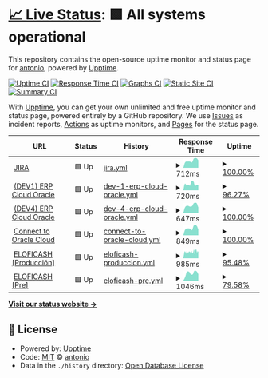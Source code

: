 # [📈 Live Status](https://4ht0h10.github.io/upptime): <!--live status--> **🟩 All systems operational**

This repository contains the open-source uptime monitor and status page for [antonio](https://4ht0h10.github.io/antonio-web/), powered by [Upptime](https://github.com/upptime/upptime).

[![Uptime CI](https://github.com/4ht0h10/upptime/workflows/Uptime%20CI/badge.svg)](https://github.com/4ht0h10/upptime/actions?query=workflow%3A%22Uptime+CI%22)
[![Response Time CI](https://github.com/4ht0h10/upptime/workflows/Response%20Time%20CI/badge.svg)](https://github.com/4ht0h10/upptime/actions?query=workflow%3A%22Response+Time+CI%22)
[![Graphs CI](https://github.com/4ht0h10/upptime/workflows/Graphs%20CI/badge.svg)](https://github.com/4ht0h10/upptime/actions?query=workflow%3A%22Graphs+CI%22)
[![Static Site CI](https://github.com/4ht0h10/upptime/workflows/Static%20Site%20CI/badge.svg)](https://github.com/4ht0h10/upptime/actions?query=workflow%3A%22Static+Site+CI%22)
[![Summary CI](https://github.com/4ht0h10/upptime/workflows/Summary%20CI/badge.svg)](https://github.com/4ht0h10/upptime/actions?query=workflow%3A%22Summary+CI%22)

With [Upptime](https://upptime.js.org), you can get your own unlimited and free uptime monitor and status page, powered entirely by a GitHub repository. We use [Issues](https://github.com/4ht0h10/upptime/issues) as incident reports, [Actions](https://github.com/4ht0h10/upptime/actions) as uptime monitors, and [Pages](https://4ht0h10.github.io/upptime) for the status page.

<!--start: status pages-->
<!-- This summary is generated by Upptime (https://github.com/upptime/upptime) -->
<!-- Do not edit this manually, your changes will be overwritten -->
<!-- prettier-ignore -->
| URL | Status | History | Response Time | Uptime |
| --- | ------ | ------- | ------------- | ------ |
| <img alt="" src="http://www.google.com/s2/favicons?domain=jira.com" height="13"> [JIRA](https://jira.prosegur.com) | 🟩 Up | [jira.yml](https://github.com/4ht0h10/upptime/commits/HEAD/history/jira.yml) | <details><summary><img alt="Response time graph" src="./graphs/jira/response-time-week.png" height="20"> 712ms</summary><br><a href="https://4ht0h10.github.io/upptime/history/jira"><img alt="Response time 771" src="https://img.shields.io/endpoint?url=https%3A%2F%2Fraw.githubusercontent.com%2F4ht0h10%2Fupptime%2FHEAD%2Fapi%2Fjira%2Fresponse-time.json"></a><br><a href="https://4ht0h10.github.io/upptime/history/jira"><img alt="24-hour response time 743" src="https://img.shields.io/endpoint?url=https%3A%2F%2Fraw.githubusercontent.com%2F4ht0h10%2Fupptime%2FHEAD%2Fapi%2Fjira%2Fresponse-time-day.json"></a><br><a href="https://4ht0h10.github.io/upptime/history/jira"><img alt="7-day response time 712" src="https://img.shields.io/endpoint?url=https%3A%2F%2Fraw.githubusercontent.com%2F4ht0h10%2Fupptime%2FHEAD%2Fapi%2Fjira%2Fresponse-time-week.json"></a><br><a href="https://4ht0h10.github.io/upptime/history/jira"><img alt="30-day response time 771" src="https://img.shields.io/endpoint?url=https%3A%2F%2Fraw.githubusercontent.com%2F4ht0h10%2Fupptime%2FHEAD%2Fapi%2Fjira%2Fresponse-time-month.json"></a><br><a href="https://4ht0h10.github.io/upptime/history/jira"><img alt="1-year response time 771" src="https://img.shields.io/endpoint?url=https%3A%2F%2Fraw.githubusercontent.com%2F4ht0h10%2Fupptime%2FHEAD%2Fapi%2Fjira%2Fresponse-time-year.json"></a></details> | <details><summary><a href="https://4ht0h10.github.io/upptime/history/jira">100.00%</a></summary><a href="https://4ht0h10.github.io/upptime/history/jira"><img alt="All-time uptime 99.96%" src="https://img.shields.io/endpoint?url=https%3A%2F%2Fraw.githubusercontent.com%2F4ht0h10%2Fupptime%2FHEAD%2Fapi%2Fjira%2Fuptime.json"></a><br><a href="https://4ht0h10.github.io/upptime/history/jira"><img alt="24-hour uptime 100.00%" src="https://img.shields.io/endpoint?url=https%3A%2F%2Fraw.githubusercontent.com%2F4ht0h10%2Fupptime%2FHEAD%2Fapi%2Fjira%2Fuptime-day.json"></a><br><a href="https://4ht0h10.github.io/upptime/history/jira"><img alt="7-day uptime 100.00%" src="https://img.shields.io/endpoint?url=https%3A%2F%2Fraw.githubusercontent.com%2F4ht0h10%2Fupptime%2FHEAD%2Fapi%2Fjira%2Fuptime-week.json"></a><br><a href="https://4ht0h10.github.io/upptime/history/jira"><img alt="30-day uptime 99.95%" src="https://img.shields.io/endpoint?url=https%3A%2F%2Fraw.githubusercontent.com%2F4ht0h10%2Fupptime%2FHEAD%2Fapi%2Fjira%2Fuptime-month.json"></a><br><a href="https://4ht0h10.github.io/upptime/history/jira"><img alt="1-year uptime 99.96%" src="https://img.shields.io/endpoint?url=https%3A%2F%2Fraw.githubusercontent.com%2F4ht0h10%2Fupptime%2FHEAD%2Fapi%2Fjira%2Fuptime-year.json"></a></details>
| <img alt="" src="http://www.google.com/s2/favicons?domain=oracle.com" height="13"> [(DEV1) ERP Cloud Oracle](https://emgy-dev1.login.em4.oraclecloud.com/oam/server/obrareq.cgi?encquery%3DhCk42oj5o6k5ME7nxG8VEjFM3uApy2uiG48m1ja%2BGkVNVzvGwzxp8sD8wQeSsTKq3RExjwQYgfUavRDv65FdVZ2NsDONcS2ZIcv%2FWQHwcSUWDKM76PmaouXJsH3HG7jlVrunAv7ot5hSBIivmUpZERQh5GnX8u3%2BvaAjsGoAdzlXZvexlL0Z%2FYb19kXngVXR72NqgAlfmI9gfAdG%2FfQfahIY3eAFHZSyeLtL7Ad8MsuBGhNs%2BYbM9Ks8eESjyx%2F0Mn4iHXdhO%2Bb%2BOGY4vxij2u7FeERZa8oVX%2BttTB6zGqb20czexwG7O28BAK99INmCAEq29o3bvy8MhCTWEJ7BviHqiE%2Fby2XlkHGh%2FxjyJH4Ob7iBDTvbNrlMqpIZTCAdeJHwJWf38HLj5PQNvCPaY1BNpQrXeTE37nsPCNCMbT%2FVhpw%2BcEdB%2BVH5fvCbhLTOmPWyLYGZFosDSPw0sAA9bA37M4%2FVT4oIaNOTNkVmGYF10djpjM9PDoJGXU1jUZPXn%2BRYgoJGv8H1MbVtxHuWuefEvTL8R52WAsLRjSD81QzzyMjJMJQgDxj6Bgwc3Wst1jJbxm81uBH%2BjjTg4pefu24Pb2X6LN1MNLQ9QS0gSI4aWyzfp2D6h%2BZ6jxl5d3HKUU0eE9UszKwhthv8oPoMmf5AXcr1i5vZWJmfTKI4UkZnQNdyvyX9V0kukVyJFF%2BZxGPq1LreU6gp8sG7lRSiUNDh%2BvErkAN%2F38gJyMZYABNenykDzG4N4yGMrKVzthXsNdACFx7WvzUdirrnVe7oCb9r3W52Vn1pnZftjrUCn5EMEnX%2F2jxSEaXCelkVQ%2Bhq0lZWHMrh274gOLKK91uZK9VD1Si9oJaIRXPjl4%2FReSrpEJzZ9WgXakL81bQYA4sQKkUq38siuvA7U9JmoplhQcOujajpLV85k%2B0lf%2FJNzfBHrG59YSclaOvBVA%2BtkD3ZGTEyEJ9bcFUi3NrCLsQuoH4yURwdKE8X5woMODq07iYrvl6t407Icdlt0IWtEig2Z8nIn3XpxjQQV%2BIuf361s%2BHMIeggYqL7BRVAkkyvs4VWy7WBKjnOC7ysyVf0rD%2Fm7C8aLdPsKMlgiefoB8wySgtr%2Fjn1DgMkiUXgwaVxqQfbM2uE0kXWte2YDcl2pyL3tq7f46g%2BeCV0bC%2F1qzIDwhIl9xsMJQlNBoLobpNNCJN%2BG4dNupTxGu9Ty8ONnVd%2F0cOdJw00qdJmfigOfOqYuEJ6z1GGpwrd6pU4HO0vlXQSKcpFrYinB07iOw%2BzZlUZyJ7PJxrBDwv%2B93gQIz2pQD0gPRolwDQsFr8u9GZylwfpE66lYsj%2Bt42SglxVoMUu5wiLVMBpRdwMz50x%2B8vDseRaWWSpEUgNJHmSx3awwqYngdMDg2iJ53UskprWyhixW5fOeC1krvXDQ5D9QY%2F6TsQr7Sjb0drquCwT3umzP041091THmB0LAAaEwyEFvLsbKtMU3D5gN6i77J7pyP%2BBgpuQrVyLfJIfC3o3pi3zjh0lyN%2FVLgwntyxm21BezPaRTVYo7lAJ18FGJCzDbrQ%2BWMf6VVaT97qupB4pqtAR223jHovWJDiRi%2FEV4jFxQIKrpjg29izhCG4TZgMOms2%2BfC%2B7%2FRtOuZLBzTvbLzRnG9ilRt%2B7wfgkuxyl26C4vm5%20agentid%3DOraFusionApp_11AG%20ver%3D1%20crmethod%3D2%26cksum%3D4db72e6c0254135a5c8b43f19ada1b05d7638d66&ECID-Context=1.005xR2MrrLzAhK7_vHh8iX0001OS0001iQ%3BkXjE) | 🟩 Up | [dev-1-erp-cloud-oracle.yml](https://github.com/4ht0h10/upptime/commits/HEAD/history/dev-1-erp-cloud-oracle.yml) | <details><summary><img alt="Response time graph" src="./graphs/dev-1-erp-cloud-oracle/response-time-week.png" height="20"> 720ms</summary><br><a href="https://4ht0h10.github.io/upptime/history/dev-1-erp-cloud-oracle"><img alt="Response time 804" src="https://img.shields.io/endpoint?url=https%3A%2F%2Fraw.githubusercontent.com%2F4ht0h10%2Fupptime%2FHEAD%2Fapi%2Fdev-1-erp-cloud-oracle%2Fresponse-time.json"></a><br><a href="https://4ht0h10.github.io/upptime/history/dev-1-erp-cloud-oracle"><img alt="24-hour response time 585" src="https://img.shields.io/endpoint?url=https%3A%2F%2Fraw.githubusercontent.com%2F4ht0h10%2Fupptime%2FHEAD%2Fapi%2Fdev-1-erp-cloud-oracle%2Fresponse-time-day.json"></a><br><a href="https://4ht0h10.github.io/upptime/history/dev-1-erp-cloud-oracle"><img alt="7-day response time 720" src="https://img.shields.io/endpoint?url=https%3A%2F%2Fraw.githubusercontent.com%2F4ht0h10%2Fupptime%2FHEAD%2Fapi%2Fdev-1-erp-cloud-oracle%2Fresponse-time-week.json"></a><br><a href="https://4ht0h10.github.io/upptime/history/dev-1-erp-cloud-oracle"><img alt="30-day response time 776" src="https://img.shields.io/endpoint?url=https%3A%2F%2Fraw.githubusercontent.com%2F4ht0h10%2Fupptime%2FHEAD%2Fapi%2Fdev-1-erp-cloud-oracle%2Fresponse-time-month.json"></a><br><a href="https://4ht0h10.github.io/upptime/history/dev-1-erp-cloud-oracle"><img alt="1-year response time 804" src="https://img.shields.io/endpoint?url=https%3A%2F%2Fraw.githubusercontent.com%2F4ht0h10%2Fupptime%2FHEAD%2Fapi%2Fdev-1-erp-cloud-oracle%2Fresponse-time-year.json"></a></details> | <details><summary><a href="https://4ht0h10.github.io/upptime/history/dev-1-erp-cloud-oracle">96.27%</a></summary><a href="https://4ht0h10.github.io/upptime/history/dev-1-erp-cloud-oracle"><img alt="All-time uptime 98.63%" src="https://img.shields.io/endpoint?url=https%3A%2F%2Fraw.githubusercontent.com%2F4ht0h10%2Fupptime%2FHEAD%2Fapi%2Fdev-1-erp-cloud-oracle%2Fuptime.json"></a><br><a href="https://4ht0h10.github.io/upptime/history/dev-1-erp-cloud-oracle"><img alt="24-hour uptime 73.87%" src="https://img.shields.io/endpoint?url=https%3A%2F%2Fraw.githubusercontent.com%2F4ht0h10%2Fupptime%2FHEAD%2Fapi%2Fdev-1-erp-cloud-oracle%2Fuptime-day.json"></a><br><a href="https://4ht0h10.github.io/upptime/history/dev-1-erp-cloud-oracle"><img alt="7-day uptime 96.27%" src="https://img.shields.io/endpoint?url=https%3A%2F%2Fraw.githubusercontent.com%2F4ht0h10%2Fupptime%2FHEAD%2Fapi%2Fdev-1-erp-cloud-oracle%2Fuptime-week.json"></a><br><a href="https://4ht0h10.github.io/upptime/history/dev-1-erp-cloud-oracle"><img alt="30-day uptime 98.60%" src="https://img.shields.io/endpoint?url=https%3A%2F%2Fraw.githubusercontent.com%2F4ht0h10%2Fupptime%2FHEAD%2Fapi%2Fdev-1-erp-cloud-oracle%2Fuptime-month.json"></a><br><a href="https://4ht0h10.github.io/upptime/history/dev-1-erp-cloud-oracle"><img alt="1-year uptime 98.63%" src="https://img.shields.io/endpoint?url=https%3A%2F%2Fraw.githubusercontent.com%2F4ht0h10%2Fupptime%2FHEAD%2Fapi%2Fdev-1-erp-cloud-oracle%2Fuptime-year.json"></a></details>
| <img alt="" src="http://www.google.com/s2/favicons?domain=oracle.com" height="13"> [(DEV4) ERP Cloud Oracle](https://emgy-dev4.login.em4.oraclecloud.com/oam/server/obrareq.cgi?encquery%3DlXMni1Qvxm5oWpsjWDFpO4esM%2BXUw720eyQBwFvIRBf3VGg%2FNWXD8kCH%2Fts%2F2pF1Mt42ygKKahxwnncQdzV6oSScEr6GBPDBYBPXclNkqD%2BPb7oJZ3mdm2CWdRWx3%2FjrtpiVrQ9KUdIWnXjMisI3jZfvH5PQyTkNyVMAQnOIT4fyshO3wd4NmhZs4sbLYRk93QbaOYXwA0%2BkFOUBhCCMGoDzhnw1w8ZVAyM2X%2B0%2FvoBxvy6LwX%2BuaoTvPyIAdd19%2B6nnsjyH9FRdJuU7Nol1k0%2F%2FUcdkSEzNgFvOdugeSDjDxLaF7fwcARyVnXECeYZnKsejHSMzrEpSXRBqBnvoF5wLe%2F0g4YTrwYF21x6PN83KSn1TLs8hgm4mr1EN7Eo74xDQ%2BeHvRgGKLVij4Z%2F%2FxX93H2VQQ2HpIve2k953%2BRKn2hPZ%2FxIXBRDweSTLNLh78yDxKi3yUcDlPZ0VPMtPw9zsDq5TEszYvVUcL8Omu7cvtl7Ab%2FSME%2B76zzX9HGWgDhu9K4ZlLxl%2FZbgkQ8OGaLvNn7geLrGjHlgvfFXktrxBVW%2FER9X6aKYZ1kcSAt6N4jjP2YLmvRee1zYsL%2BxB7VCHLJnpm1ux9zhiCy1N2UYNgvgmtowDNIOyyoKSyIQzgNpiZUtZq0wHRwyQy6ISM3bEk2IyZFt4YuQy0di0jHZ%2BTu4GBOwIGmtl6n90MPCg4oEqy7hsq2JFAwyJ%2FfA73rD1lrnA371cPW7PaIp0EzWHo3trKcN5L0Ix04WWOuLREHQc4Jd2pu3E60jCX%2FQkykqF0MQyrz4ssnnjst5Fuagvva0Wq%2FjkRTwFNZPoJFtp2szozCBVMNrOgxGENr7zXjM8C0rnL2JbWXZH7hKHOdraX%2B%2F0OnUoWW6P6sv54EJUImMgZaT9e%2FPiZjOiGiEIXx7%2FKZO6UaeMWOzz%2B7hbcwoidwerTI6KRgvu%2FRKbltk6tbV5GvhhDBeu2jtPncs4Mbo2Rjw8bryDUIPeOnnoIi5XAMByxOOOOxZnf17XE7JPBL%2BznBhZZWhxD0ec2tJbqVVdSOnvrFZthDUg66GrSPaou9jFzfzxQoZmfcCDoXXPWTC6whTramx3y%2FG0eFWDFLK9Py1wt74mHg5fottoxm3dDYm3kOqqo1nONq%2BK3Pd50NsX5YimdDb2YKDScFZhs6Iw%2FR9vhVtNcs%2F7yrTSFfKm5yYbFBKVRHa2syxB8GL%2BlAk2R3JVqkjrjSIOFati1lm4Rfzr9sUelstmfEkEV5ZU%2B2x%2BXXT9PkIuxVb%2BfEiNRqvoinzU2TnD5ZSW33o6bgsw1qJ69cRRNIGSY6lZ82SzEw9kyfuEl8hjGMvbb%2F59WmkS8t8K8Qn9FkYOrMlTxICjwVjCKxqQSJWiwTRQU8Bi4EI0HI%2BY2K58FGoRCv%2BueWaYtOtJ6mt4KCA6iYXBDQDm%2FLHdLEong2sTxHpyWbU%2Bo0bxSRTfKqwRCNA446bio9aL3qC6CvTj713jEOhg2qYVE8Den3kO%2BEqw%2F0agy%2BJ2Jd2PHuldXJPY6XXXEPzYr%2BRWghnMz%2FwmbEJYmj9lbREFXmzKcpIFLUj7gaCgk5ouh%2Fkiu2GCeBUDcoST%2BdEGOJDcfXl8x7DmCyAP02hPoMhyMEap7OrK6xgrxjamY8NZBzKFquV%2BTusCy9fSennV%20agentid%3DOraFusionApp_11AG%20ver%3D1%20crmethod%3D2%26cksum%3D60468a85b760abdbd5d764050959596a8a04f172&ECID-Context=1.005qyih99mB1VcE5v7h8iX0002Uw000HOC%3BkXjE) | 🟩 Up | [dev-4-erp-cloud-oracle.yml](https://github.com/4ht0h10/upptime/commits/HEAD/history/dev-4-erp-cloud-oracle.yml) | <details><summary><img alt="Response time graph" src="./graphs/dev-4-erp-cloud-oracle/response-time-week.png" height="20"> 647ms</summary><br><a href="https://4ht0h10.github.io/upptime/history/dev-4-erp-cloud-oracle"><img alt="Response time 702" src="https://img.shields.io/endpoint?url=https%3A%2F%2Fraw.githubusercontent.com%2F4ht0h10%2Fupptime%2FHEAD%2Fapi%2Fdev-4-erp-cloud-oracle%2Fresponse-time.json"></a><br><a href="https://4ht0h10.github.io/upptime/history/dev-4-erp-cloud-oracle"><img alt="24-hour response time 468" src="https://img.shields.io/endpoint?url=https%3A%2F%2Fraw.githubusercontent.com%2F4ht0h10%2Fupptime%2FHEAD%2Fapi%2Fdev-4-erp-cloud-oracle%2Fresponse-time-day.json"></a><br><a href="https://4ht0h10.github.io/upptime/history/dev-4-erp-cloud-oracle"><img alt="7-day response time 647" src="https://img.shields.io/endpoint?url=https%3A%2F%2Fraw.githubusercontent.com%2F4ht0h10%2Fupptime%2FHEAD%2Fapi%2Fdev-4-erp-cloud-oracle%2Fresponse-time-week.json"></a><br><a href="https://4ht0h10.github.io/upptime/history/dev-4-erp-cloud-oracle"><img alt="30-day response time 704" src="https://img.shields.io/endpoint?url=https%3A%2F%2Fraw.githubusercontent.com%2F4ht0h10%2Fupptime%2FHEAD%2Fapi%2Fdev-4-erp-cloud-oracle%2Fresponse-time-month.json"></a><br><a href="https://4ht0h10.github.io/upptime/history/dev-4-erp-cloud-oracle"><img alt="1-year response time 702" src="https://img.shields.io/endpoint?url=https%3A%2F%2Fraw.githubusercontent.com%2F4ht0h10%2Fupptime%2FHEAD%2Fapi%2Fdev-4-erp-cloud-oracle%2Fresponse-time-year.json"></a></details> | <details><summary><a href="https://4ht0h10.github.io/upptime/history/dev-4-erp-cloud-oracle">100.00%</a></summary><a href="https://4ht0h10.github.io/upptime/history/dev-4-erp-cloud-oracle"><img alt="All-time uptime 99.60%" src="https://img.shields.io/endpoint?url=https%3A%2F%2Fraw.githubusercontent.com%2F4ht0h10%2Fupptime%2FHEAD%2Fapi%2Fdev-4-erp-cloud-oracle%2Fuptime.json"></a><br><a href="https://4ht0h10.github.io/upptime/history/dev-4-erp-cloud-oracle"><img alt="24-hour uptime 100.00%" src="https://img.shields.io/endpoint?url=https%3A%2F%2Fraw.githubusercontent.com%2F4ht0h10%2Fupptime%2FHEAD%2Fapi%2Fdev-4-erp-cloud-oracle%2Fuptime-day.json"></a><br><a href="https://4ht0h10.github.io/upptime/history/dev-4-erp-cloud-oracle"><img alt="7-day uptime 100.00%" src="https://img.shields.io/endpoint?url=https%3A%2F%2Fraw.githubusercontent.com%2F4ht0h10%2Fupptime%2FHEAD%2Fapi%2Fdev-4-erp-cloud-oracle%2Fuptime-week.json"></a><br><a href="https://4ht0h10.github.io/upptime/history/dev-4-erp-cloud-oracle"><img alt="30-day uptime 99.81%" src="https://img.shields.io/endpoint?url=https%3A%2F%2Fraw.githubusercontent.com%2F4ht0h10%2Fupptime%2FHEAD%2Fapi%2Fdev-4-erp-cloud-oracle%2Fuptime-month.json"></a><br><a href="https://4ht0h10.github.io/upptime/history/dev-4-erp-cloud-oracle"><img alt="1-year uptime 99.60%" src="https://img.shields.io/endpoint?url=https%3A%2F%2Fraw.githubusercontent.com%2F4ht0h10%2Fupptime%2FHEAD%2Fapi%2Fdev-4-erp-cloud-oracle%2Fuptime-year.json"></a></details>
| <img alt="" src="http://www.google.com/s2/favicons?domain=oracle.com" height="13"> [Connect to Oracle Cloud](https://login.em2.oraclecloud.com/oam/server/obrareq.cgi?encquery%3DSarTfgaOuHg9MY%2BHN7J3jxfpapXzdzmWFmTs550vZluCMcdQOQ%2FwdvzXoHFg6JxWZcGlxTeTaxznB7oBW%2FFbzduJHRLMSwhTYjK5g4bXd9Hk0nrxjqYl5yHxTDJGOTCAf0gekwbq0DbbZtfigk2QIfx61vQQDCCydCyJasvZWuMEa5dOyP%2B%2BhqwojGCZWx31KjdQNBqPB6xVP%2FHDDfAm7o5Wd%2Bg7zVpQSABHoP%2FkXXTmxxqrcecAEYqNzolY2dns%2BQC4mLG9N0jgln2dxgmQQM%2Bx4ByDVaEj4cT43G0Qnv%2BZazBThBR%2Bouu9ycMkpjUl%20agentid%3DPlanning_WG%20ver%3D1%20crmethod%3D2%26cksum%3Dd665189fc8fd2eea97ab903ac055731733c6f5d9) | 🟩 Up | [connect-to-oracle-cloud.yml](https://github.com/4ht0h10/upptime/commits/HEAD/history/connect-to-oracle-cloud.yml) | <details><summary><img alt="Response time graph" src="./graphs/connect-to-oracle-cloud/response-time-week.png" height="20"> 849ms</summary><br><a href="https://4ht0h10.github.io/upptime/history/connect-to-oracle-cloud"><img alt="Response time 890" src="https://img.shields.io/endpoint?url=https%3A%2F%2Fraw.githubusercontent.com%2F4ht0h10%2Fupptime%2FHEAD%2Fapi%2Fconnect-to-oracle-cloud%2Fresponse-time.json"></a><br><a href="https://4ht0h10.github.io/upptime/history/connect-to-oracle-cloud"><img alt="24-hour response time 680" src="https://img.shields.io/endpoint?url=https%3A%2F%2Fraw.githubusercontent.com%2F4ht0h10%2Fupptime%2FHEAD%2Fapi%2Fconnect-to-oracle-cloud%2Fresponse-time-day.json"></a><br><a href="https://4ht0h10.github.io/upptime/history/connect-to-oracle-cloud"><img alt="7-day response time 849" src="https://img.shields.io/endpoint?url=https%3A%2F%2Fraw.githubusercontent.com%2F4ht0h10%2Fupptime%2FHEAD%2Fapi%2Fconnect-to-oracle-cloud%2Fresponse-time-week.json"></a><br><a href="https://4ht0h10.github.io/upptime/history/connect-to-oracle-cloud"><img alt="30-day response time 868" src="https://img.shields.io/endpoint?url=https%3A%2F%2Fraw.githubusercontent.com%2F4ht0h10%2Fupptime%2FHEAD%2Fapi%2Fconnect-to-oracle-cloud%2Fresponse-time-month.json"></a><br><a href="https://4ht0h10.github.io/upptime/history/connect-to-oracle-cloud"><img alt="1-year response time 890" src="https://img.shields.io/endpoint?url=https%3A%2F%2Fraw.githubusercontent.com%2F4ht0h10%2Fupptime%2FHEAD%2Fapi%2Fconnect-to-oracle-cloud%2Fresponse-time-year.json"></a></details> | <details><summary><a href="https://4ht0h10.github.io/upptime/history/connect-to-oracle-cloud">100.00%</a></summary><a href="https://4ht0h10.github.io/upptime/history/connect-to-oracle-cloud"><img alt="All-time uptime 100.00%" src="https://img.shields.io/endpoint?url=https%3A%2F%2Fraw.githubusercontent.com%2F4ht0h10%2Fupptime%2FHEAD%2Fapi%2Fconnect-to-oracle-cloud%2Fuptime.json"></a><br><a href="https://4ht0h10.github.io/upptime/history/connect-to-oracle-cloud"><img alt="24-hour uptime 100.00%" src="https://img.shields.io/endpoint?url=https%3A%2F%2Fraw.githubusercontent.com%2F4ht0h10%2Fupptime%2FHEAD%2Fapi%2Fconnect-to-oracle-cloud%2Fuptime-day.json"></a><br><a href="https://4ht0h10.github.io/upptime/history/connect-to-oracle-cloud"><img alt="7-day uptime 100.00%" src="https://img.shields.io/endpoint?url=https%3A%2F%2Fraw.githubusercontent.com%2F4ht0h10%2Fupptime%2FHEAD%2Fapi%2Fconnect-to-oracle-cloud%2Fuptime-week.json"></a><br><a href="https://4ht0h10.github.io/upptime/history/connect-to-oracle-cloud"><img alt="30-day uptime 100.00%" src="https://img.shields.io/endpoint?url=https%3A%2F%2Fraw.githubusercontent.com%2F4ht0h10%2Fupptime%2FHEAD%2Fapi%2Fconnect-to-oracle-cloud%2Fuptime-month.json"></a><br><a href="https://4ht0h10.github.io/upptime/history/connect-to-oracle-cloud"><img alt="1-year uptime 100.00%" src="https://img.shields.io/endpoint?url=https%3A%2F%2Fraw.githubusercontent.com%2F4ht0h10%2Fupptime%2FHEAD%2Fapi%2Fconnect-to-oracle-cloud%2Fuptime-year.json"></a></details>
| <img alt="" src="http://www.google.com/s2/favicons?domain=covline.es" height="13"> [ELOFICASH [Producción]](https://prosegur.covline.es/ELOFICASH_PROSEGUR) | 🟩 Up | [eloficash-produccion.yml](https://github.com/4ht0h10/upptime/commits/HEAD/history/eloficash-produccion.yml) | <details><summary><img alt="Response time graph" src="./graphs/eloficash-produccion/response-time-week.png" height="20"> 985ms</summary><br><a href="https://4ht0h10.github.io/upptime/history/eloficash-produccion"><img alt="Response time 1031" src="https://img.shields.io/endpoint?url=https%3A%2F%2Fraw.githubusercontent.com%2F4ht0h10%2Fupptime%2FHEAD%2Fapi%2Feloficash-produccion%2Fresponse-time.json"></a><br><a href="https://4ht0h10.github.io/upptime/history/eloficash-produccion"><img alt="24-hour response time 972" src="https://img.shields.io/endpoint?url=https%3A%2F%2Fraw.githubusercontent.com%2F4ht0h10%2Fupptime%2FHEAD%2Fapi%2Feloficash-produccion%2Fresponse-time-day.json"></a><br><a href="https://4ht0h10.github.io/upptime/history/eloficash-produccion"><img alt="7-day response time 985" src="https://img.shields.io/endpoint?url=https%3A%2F%2Fraw.githubusercontent.com%2F4ht0h10%2Fupptime%2FHEAD%2Fapi%2Feloficash-produccion%2Fresponse-time-week.json"></a><br><a href="https://4ht0h10.github.io/upptime/history/eloficash-produccion"><img alt="30-day response time 997" src="https://img.shields.io/endpoint?url=https%3A%2F%2Fraw.githubusercontent.com%2F4ht0h10%2Fupptime%2FHEAD%2Fapi%2Feloficash-produccion%2Fresponse-time-month.json"></a><br><a href="https://4ht0h10.github.io/upptime/history/eloficash-produccion"><img alt="1-year response time 1031" src="https://img.shields.io/endpoint?url=https%3A%2F%2Fraw.githubusercontent.com%2F4ht0h10%2Fupptime%2FHEAD%2Fapi%2Feloficash-produccion%2Fresponse-time-year.json"></a></details> | <details><summary><a href="https://4ht0h10.github.io/upptime/history/eloficash-produccion">95.48%</a></summary><a href="https://4ht0h10.github.io/upptime/history/eloficash-produccion"><img alt="All-time uptime 92.93%" src="https://img.shields.io/endpoint?url=https%3A%2F%2Fraw.githubusercontent.com%2F4ht0h10%2Fupptime%2FHEAD%2Fapi%2Feloficash-produccion%2Fuptime.json"></a><br><a href="https://4ht0h10.github.io/upptime/history/eloficash-produccion"><img alt="24-hour uptime 96.34%" src="https://img.shields.io/endpoint?url=https%3A%2F%2Fraw.githubusercontent.com%2F4ht0h10%2Fupptime%2FHEAD%2Fapi%2Feloficash-produccion%2Fuptime-day.json"></a><br><a href="https://4ht0h10.github.io/upptime/history/eloficash-produccion"><img alt="7-day uptime 95.48%" src="https://img.shields.io/endpoint?url=https%3A%2F%2Fraw.githubusercontent.com%2F4ht0h10%2Fupptime%2FHEAD%2Fapi%2Feloficash-produccion%2Fuptime-week.json"></a><br><a href="https://4ht0h10.github.io/upptime/history/eloficash-produccion"><img alt="30-day uptime 91.38%" src="https://img.shields.io/endpoint?url=https%3A%2F%2Fraw.githubusercontent.com%2F4ht0h10%2Fupptime%2FHEAD%2Fapi%2Feloficash-produccion%2Fuptime-month.json"></a><br><a href="https://4ht0h10.github.io/upptime/history/eloficash-produccion"><img alt="1-year uptime 92.93%" src="https://img.shields.io/endpoint?url=https%3A%2F%2Fraw.githubusercontent.com%2F4ht0h10%2Fupptime%2FHEAD%2Fapi%2Feloficash-produccion%2Fuptime-year.json"></a></details>
| <img alt="" src="http://www.google.com/s2/favicons?domain=covline.es" height="13"> [ELOFICASH [Pre]](https://000020.covline.es/ELOFICASH_000020) | 🟩 Up | [eloficash-pre.yml](https://github.com/4ht0h10/upptime/commits/HEAD/history/eloficash-pre.yml) | <details><summary><img alt="Response time graph" src="./graphs/eloficash-pre/response-time-week.png" height="20"> 1046ms</summary><br><a href="https://4ht0h10.github.io/upptime/history/eloficash-pre"><img alt="Response time 1143" src="https://img.shields.io/endpoint?url=https%3A%2F%2Fraw.githubusercontent.com%2F4ht0h10%2Fupptime%2FHEAD%2Fapi%2Feloficash-pre%2Fresponse-time.json"></a><br><a href="https://4ht0h10.github.io/upptime/history/eloficash-pre"><img alt="24-hour response time 892" src="https://img.shields.io/endpoint?url=https%3A%2F%2Fraw.githubusercontent.com%2F4ht0h10%2Fupptime%2FHEAD%2Fapi%2Feloficash-pre%2Fresponse-time-day.json"></a><br><a href="https://4ht0h10.github.io/upptime/history/eloficash-pre"><img alt="7-day response time 1046" src="https://img.shields.io/endpoint?url=https%3A%2F%2Fraw.githubusercontent.com%2F4ht0h10%2Fupptime%2FHEAD%2Fapi%2Feloficash-pre%2Fresponse-time-week.json"></a><br><a href="https://4ht0h10.github.io/upptime/history/eloficash-pre"><img alt="30-day response time 1009" src="https://img.shields.io/endpoint?url=https%3A%2F%2Fraw.githubusercontent.com%2F4ht0h10%2Fupptime%2FHEAD%2Fapi%2Feloficash-pre%2Fresponse-time-month.json"></a><br><a href="https://4ht0h10.github.io/upptime/history/eloficash-pre"><img alt="1-year response time 1143" src="https://img.shields.io/endpoint?url=https%3A%2F%2Fraw.githubusercontent.com%2F4ht0h10%2Fupptime%2FHEAD%2Fapi%2Feloficash-pre%2Fresponse-time-year.json"></a></details> | <details><summary><a href="https://4ht0h10.github.io/upptime/history/eloficash-pre">79.58%</a></summary><a href="https://4ht0h10.github.io/upptime/history/eloficash-pre"><img alt="All-time uptime 81.04%" src="https://img.shields.io/endpoint?url=https%3A%2F%2Fraw.githubusercontent.com%2F4ht0h10%2Fupptime%2FHEAD%2Fapi%2Feloficash-pre%2Fuptime.json"></a><br><a href="https://4ht0h10.github.io/upptime/history/eloficash-pre"><img alt="24-hour uptime 100.00%" src="https://img.shields.io/endpoint?url=https%3A%2F%2Fraw.githubusercontent.com%2F4ht0h10%2Fupptime%2FHEAD%2Fapi%2Feloficash-pre%2Fuptime-day.json"></a><br><a href="https://4ht0h10.github.io/upptime/history/eloficash-pre"><img alt="7-day uptime 79.58%" src="https://img.shields.io/endpoint?url=https%3A%2F%2Fraw.githubusercontent.com%2F4ht0h10%2Fupptime%2FHEAD%2Fapi%2Feloficash-pre%2Fuptime-week.json"></a><br><a href="https://4ht0h10.github.io/upptime/history/eloficash-pre"><img alt="30-day uptime 72.29%" src="https://img.shields.io/endpoint?url=https%3A%2F%2Fraw.githubusercontent.com%2F4ht0h10%2Fupptime%2FHEAD%2Fapi%2Feloficash-pre%2Fuptime-month.json"></a><br><a href="https://4ht0h10.github.io/upptime/history/eloficash-pre"><img alt="1-year uptime 81.04%" src="https://img.shields.io/endpoint?url=https%3A%2F%2Fraw.githubusercontent.com%2F4ht0h10%2Fupptime%2FHEAD%2Fapi%2Feloficash-pre%2Fuptime-year.json"></a></details>

<!--end: status pages-->

[**Visit our status website →**](https://4ht0h10.github.io/upptime)

## 📄 License

- Powered by: [Upptime](https://github.com/upptime/upptime)
- Code: [MIT](./LICENSE) © [antonio](https://4ht0h10.github.io/antonio-web/)
- Data in the `./history` directory: [Open Database License](https://opendatacommons.org/licenses/odbl/1-0/)
